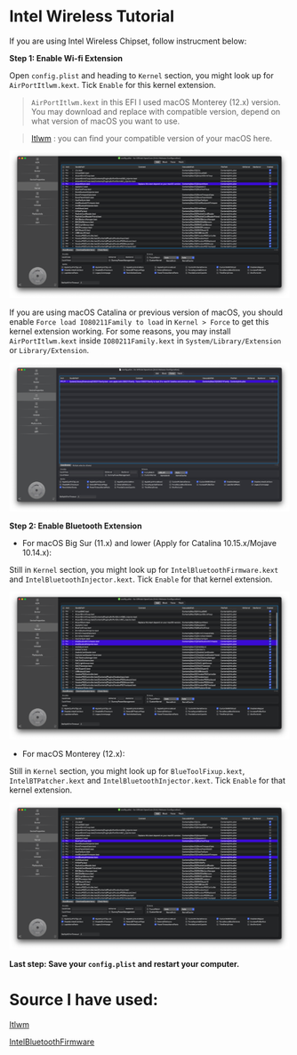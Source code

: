 # Intel Wireless Tutorial

If you are using Intel Wireless Chipset, follow instrucment below:

**Step 1: Enable Wi-fi Extension**

Open `config.plist` and heading to `Kernel` section, you might look up for `AirPortItlwm.kext`. Tick `Enable` for this kernel extension.

> `AirPortItlwm.kext` in this EFI I used macOS Monterey (12.x) version. You may download and replace with compatible version, depend on what version of macOS you want to use.

> [Itlwm](https://github.com/OpenIntelWireless/itlwm/releases) : you can find your compatible version of your macOS here.

![Kernel-Itlwm](https://github.com/quynkk1/e-series-skylake-hackintosh-dell/blob/main/Image/Kernel/Kernel-Itlwm.png)

If you are using macOS Catalina or previous version of macOS, you should enable `Force load IO80211Family to load` in `Kernel > Force` to get this kernel extension working. For some reasons, you may install `AirPortItlwm.kext` inside `IO80211Family.kext` in `System/Library/Extension` or `Library/Extension`.

![Kernel-IO80211](https://github.com/quynkk1/e-series-skylake-hackintosh-dell/blob/main/Image/Kernel/Kernel-FLIO80211.png)

**Step 2: Enable Bluetooth Extension**

- For macOS Big Sur (11.x) and lower (Apply for Catalina 10.15.x/Mojave 10.14.x):

Still in `Kernel` section, you might look up for `IntelBluetoothFirmware.kext` and `IntelBluetoothInjector.kext`. Tick `Enable` for that kernel extension.

![Kernel-Itlwm-BLT-11](https://github.com/quynkk1/e-series-skylake-hackintosh-dell/blob/main/Image/Kernel/Kernel-BLT-Itlwm-BS.png)

- For macOS Monterey (12.x):

Still in `Kernel` section, you might look up for `BlueToolFixup.kext`, `IntelBTPatcher.kext` and `IntelBluetoothInjector.kext`. Tick `Enable` for that kernel extension.

![Kernel-Itlwm-BLT-12](https://github.com/quynkk1/e-series-skylake-hackintosh-dell/blob/main/Image/Kernel/Kernel-BLT-Itlwm-12.png)

**Last step: Save your `config.plist` and restart your computer.**

# Source I have used:

[Itlwm](https://github.com/OpenIntelWireless/itlwm)

[IntelBluetoothFirmware](https://github.com/OpenIntelWireless/IntelBluetoothFirmware)
